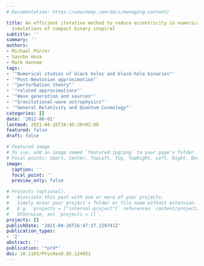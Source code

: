 ```yaml
---
# Documentation: https://wowchemy.com/docs/managing-content/

title: An efficient iterative method to reduce eccentricity in numerical-relativity
  simulations of compact binary inspiral
subtitle: ''
summary: ''
authors:
- Michael Pürrer
- Sascha Husa
- Mark Hannam
tags:
- '"Numerical studies of black holes and black-hole binaries"'
- '"Post-Newtonian approximation"'
- '"perturbation theory"'
- '"related approximations"'
- '"Wave generation and sources"'
- '"Gravitational-wave astrophysics"'
- '"General Relativity and Quantum Cosmology"'
categories: []
date: '2012-06-01'
lastmod: 2021-04-26T18:46:20+02:00
featured: false
draft: false

# Featured image
# To use, add an image named `featured.jpg/png` to your page's folder.
# Focal points: Smart, Center, TopLeft, Top, TopRight, Left, Right, BottomLeft, Bottom, BottomRight.
image:
  caption: ''
  focal_point: ''
  preview_only: false

# Projects (optional).
#   Associate this post with one or more of your projects.
#   Simply enter your project's folder or file name without extension.
#   E.g. `projects = ["internal-project"]` references `content/project/deep-learning/index.md`.
#   Otherwise, set `projects = []`.
projects: []
publishDate: '2021-04-26T16:47:37.139741Z'
publication_types:
- '2'
abstract: ''
publication: '*prd*'
doi: 10.1103/PhysRevD.85.124051
---
```

